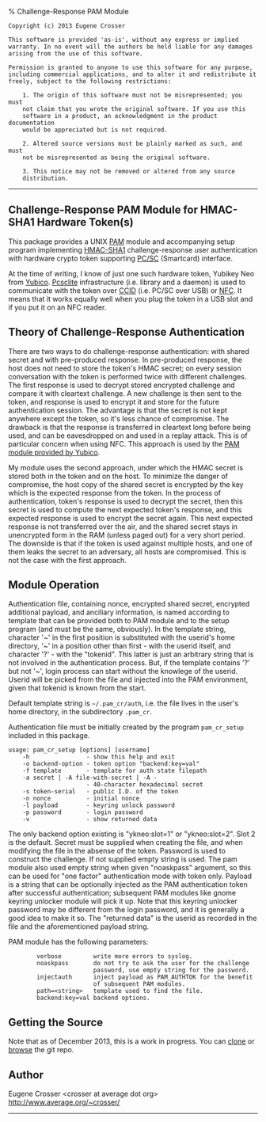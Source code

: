 % Challenge-Response PAM Module

```
Copyright (c) 2013 Eugene Crosser

This software is provided 'as-is', without any express or implied
warranty. In no event will the authors be held liable for any damages
arising from the use of this software.

Permission is granted to anyone to use this software for any purpose,
including commercial applications, and to alter it and redistribute it
freely, subject to the following restrictions:

    1. The origin of this software must not be misrepresented; you must
    not claim that you wrote the original software. If you use this
    software in a product, an acknowledgment in the product documentation
    would be appreciated but is not required.

    2. Altered source versions must be plainly marked as such, and must
    not be misrepresented as being the original software.

    3. This notice may not be removed or altered from any source
    distribution.
```

------------------------------------------------------------------------

## Challenge-Response PAM Module for HMAC-SHA1 Hardware Token(s)

This package provides a UNIX
[PAM](http://en.wikipedia.org/wiki/Pluggable_Authentication_Modules)
module and accompanying setup program implementing
[HMAC-SHA1](http://en.wikipedia.org/wiki/HMAC-SHA1) challenge-response
user authentication with hardware crypto token supporting
[PC/SC](http://en.wikipedia.org/wiki/PC/SC) (Smartcard) interface.

At the time of writing, I know of just one such hardware token, Yubikey
Neo from [Yubico](http://www.yubico.com/).
[Pcsclite](http://pcsclite.alioth.debian.org/) infrastructure (i.e.
library and a daemon) is used to communicate with the token over
[CCID](http://en.wikipedia.org/wiki/Integrated_Circuit_Card_Interface_Device)
(i.e. PC/SC over USB) or
[NFC](http://en.wikipedia.org/wiki/Near_field_communication). It means
that it works equally well when you plug the token in a USB slot and if
you put it on an NFC reader.

## Theory of Challenge-Response Authentication

There are two ways to do challenge-response authentication: with shared
secret and with pre-produced response. In pre-produced response, the
host does not need to store the token's HMAC secret; on every session
conversation with the token is performed twice with different challenges.
The first response is used to decrypt stored encrypted challenge and
compare it with cleartext challenge. A new challenge is then sent
to the token, and response is used to encrypt it and store for the
future authentication session.  The advantage is that the secret is not
kept anywhere except the token, so it's less chance of compromise. The
drawback is that the response is transferred in cleartext long before
being used, and can be eavesdropped on and used in a replay attack. This
is of particular concern when using NFC. This approach is used by the
[PAM module provided by Yubico](https://github.com/Yubico/yubico-pam).

My module uses the second approach, under which the HMAC secret is
stored both in the token and on the host. To minimize the danger of
compromise, the host copy of the shared secret is encrypted by the key
which is the expected response from the token. In the process of
authentication, token's response is used to decrypt the secret, then
this secret is used to compute the next expected token's response, and
this expected response is used to encrypt the secret again. This next
expected response is not transferred over the air, and the shared secret
stays in unencrypted form in the RAM (unless paged out) for a very short
period. The downside is that if the token is used against multiple
hosts, and one of them leaks the secret to an adversary, all hosts are
compromised. This is not the case with the first approach.

## Module Operation

Authentication file, containing nonce, encrypted shared secret,
encrypted additional payload, and anciliary information, is named
according to template that can be provided both to PAM module and to the
setup program (and must be the same, obviously). In the template string,
character '~' in the first position is substituted with the userid's
home directory, '~' in a position other than first - with the userid
itself, and character '?' - with the "tokenid". This latter is just an
arbitrary string that is not involved in the authentication process.
But, if the template contains '?' but not '~', login process can start
without the knowlege of the userid. Userid will be picked from the file
and injected into the PAM environment, given that tokenid is known from
the start.

Default template string is `~/.pam_cr/auth`, i.e. the file lives in the
user's home directory, in the subdirectory `.pam_cr`.

Authentication file must be initially created by the program
`pam_cr_setup` included in this package.

```
usage: pam_cr_setup [options] [username]
    -h                - show this help and exit
    -o backend-option - token option "backend:key=val"
    -f template       - template for auth state filepath
    -a secret | -A file-with-secret | -A -
                      - 40-character hexadecimal secret
    -s token-serial   - public I.D. of the token
    -n nonce          - initial nonce
    -l payload        - keyring unlock password
    -p password       - login password
    -v                - show returned data
```

The only backend option existing is "ykneo:slot=1" or "ykneo:slot=2".
Slot 2 is the default. Secret must be supplied when creating the file,
and when modifying the file in the absense of the token. Password is
used to construct the challenge. If not supplied empty string is used.
The pam module also used empty string when given "noaskpass" argument,
so this can be used for "one factor" authentication mode with token
only. Payload is a string that can be optionally injected as the PAM
authentication token after successful authentication; subsequent PAM
modules like gnome keyring unlocker module will pick it up. Note that
this keyring unlocker password may be different from the login
password, and it is generally a good idea to make it so. The "returned
data" is the userid as recorded in the file and the aforementioned
payload string.

PAM module has the following parameters:

```
        verbose         write more errors to syslog.
        noaskpass       do not try to ask the user for the challenge
                        password, use empty string for the password.
        injectauth      inject payload as PAM_AUTHTOK for the benefit
                        of subsequent PAM modules.
        path=<string>   template used to find the file.
        backend:key=val backend options.
```

## Getting the Source

Note that as of December 2013, this is a work in progress. You can
[clone](git://git.average.org/git/pam_pcsc_cr.git) or
[browse](http://www.average.org/gitweb/?p=pam_pcsc_cr.git;a=summary)
the git repo.

## Author

Eugene Crosser \<crosser at average dot org\>   
<http://www.average.org/~crosser/>

---
